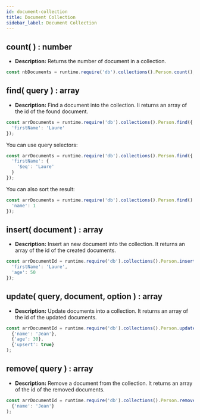 ```yaml
---
id: document-collection
title: Document Collection
sidebar_label: Document Collection
---
```


## count( ) : number

- **Description:** Returns the number of document in a collection.

```js
const nbDocuments = runtime.require('db').collections().Person.count();
```

## find( query ) : array

- **Description:** Find a document into the collection. Ii returns an array of the id of the found document.

```js
const arrDocuments = runtime.require('db').collections().Person.find({
  'firstName': 'Laure'
});
```

You can use query selectors:

```js
const arrDocuments = runtime.require('db').collections().Person.find({
  'firstName': {
    '$eq': 'Laure'
  }
});
```

You can also sort the result:

```js
const arrDocuments = runtime.require('db').collections().Person.find().sort({
  'name': 1
});
```

## insert( document ) : array

- **Description:** Insert an new document into the collection. It returns an array of the id of the created documents.

```js
const arrDocumentId = runtime.require('db').collections().Person.insert({
  'firstName': 'Laure',
  'age': 50
});
```

## update( query, document, option ) : array

- **Description:** Update documents into a collection. It returns an array of the id of the updated documents.

```js
const arrDocumentId = runtime.require('db').collections().Person.update(
  {'name': 'Jean'},
  {'age': 30}, 
  {'upsert': true}
);
```

## remove( query ) : array

- **Description:** Remove a document from the collection. It returns an array of the id of the removed documents.

```js
const arrDocumentId = runtime.require('db').collections().Person.remove(
  {'name': 'Jean'}
);
```